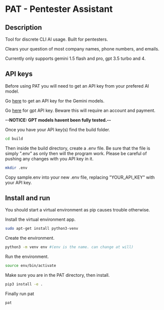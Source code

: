 # PAT - Pentester Assistant

## Description
Tool for discrete CLI AI usage. Built for pentesters.

Clears your question of most company names, phone numbers, and emails.

Currently only supports gemini 1.5 flash and pro, gpt 3.5 turbo and 4.

## API keys
Before using PAT you will need to get an API key from your prefered AI model.

Go [here](https://aistudio.google.com/app/apikey) to get an API key for the Gemini models.

Go [here](https://platform.openai.com/api-keys) for gpt API key. Beware this will require an account and payment.

**--NOTICE: GPT models havent been fully tested.--**

Once you have your API key(s) find the build folder.
``` bash
cd build
```
Then inside the build directory, create a .env file.
Be sure that the file is simply ".env" as only then will the program work.
Please be careful of pushing any changes with you API key in it.
``` bash
mkdir .env
```
Copy sample.env into your new .env file, replacing "YOUR_API_KEY" with your API key.


## Install and run
You should start a virtual environment as pip causes trouble otherwise.

Install the virtual environment app.
```bash
sudo apt-get install python3-venv
```

Create the environment.
```bash
python3 -m venv env #(env is the name. can change at will)
```

Run the environment.
```bash
source env/bin/activate
```

Make sure you are in the PAT directory, then install.
```bash
pip3 install -e .
```
Finally run pat
```bash
pat
```
